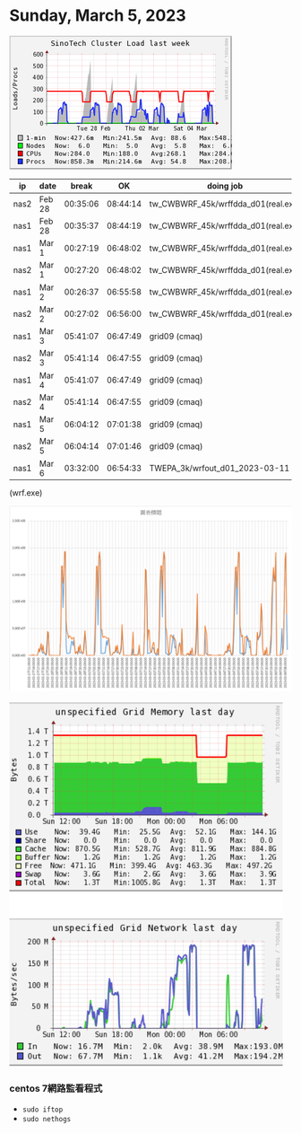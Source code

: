# Sunday, March 5, 2023

![](../attachments/graph_228.png)


ip|date|break|OK|doing job
-|-|-|-|-
nas2|Feb 28|00:35:06|08:44:14|tw_CWBWRF_45k/wrffdda_d01(real.exe)
nas1|Feb 28|00:35:37|08:44:19|tw_CWBWRF_45k/wrffdda_d01(real.exe)
nas1|Mar  1|00:27:19|06:48:02|tw_CWBWRF_45k/wrffdda_d01(real.exe)
nas2|Mar  1|00:27:20|06:48:02|tw_CWBWRF_45k/wrffdda_d01(real.exe)
nas1|Mar  2|00:26:37|06:55:58|tw_CWBWRF_45k/wrffdda_d01(real.exe)
nas2|Mar  2|00:27:02|06:56:00|tw_CWBWRF_45k/wrffdda_d01(real.exe)
nas1|Mar  3|05:41:07|06:47:49|grid09 (cmaq)
nas2|Mar  3|05:41:14|06:47:55|grid09 (cmaq)
nas1|Mar  4|05:41:07|06:47:49|grid09 (cmaq)
nas2|Mar  4|05:41:14|06:47:55|grid09 (cmaq)
nas1|Mar  5|06:04:12|07:01:38|grid09 (cmaq)
nas2|Mar  5|06:04:14|07:01:46|grid09 (cmaq)
nas1|Mar  6|03:32:00|06:54:33|TWEPA_3k/wrfout_d01_2023-03-11
 (wrf.exe)

![](../attachments/2023-03-06-12-06-42.png)


![](../attachments/2023-03-06-11-03-59.png)

### centos 7網路監看程式

- `sudo iftop`
- `sudo nethogs`
